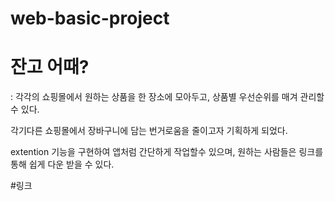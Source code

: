 # web-basic-project

# 잔고 어때?
: 각각의 쇼핑몰에서 원하는 상품을 한 장소에 모아두고,
상품별 우선순위를 매겨 관리할 수 있다.

각기다른 쇼핑몰에서 장바구니에 담는 번거로움을 줄이고자 
기획하게 되었다.

extention 기능을 구현하여 앱처럼 간단하게 작업할수 있으며, 
원하는 사람들은 링크를 통해 쉽게 다운 받을 수 있다.

#링크